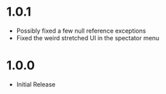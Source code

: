 # 1.0.1
- Possibly fixed a few null reference exceptions
- Fixed the weird stretched UI in the spectator menu

# 1.0.0
- Initial Release